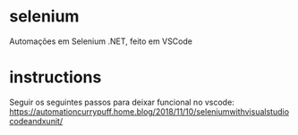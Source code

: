 # selenium
Automações em Selenium .NET, feito em VSCode
# instructions
Seguir os seguintes passos para deixar funcional no vscode: https://automationcurrypuff.home.blog/2018/11/10/seleniumwithvisualstudiocodeandxunit/
